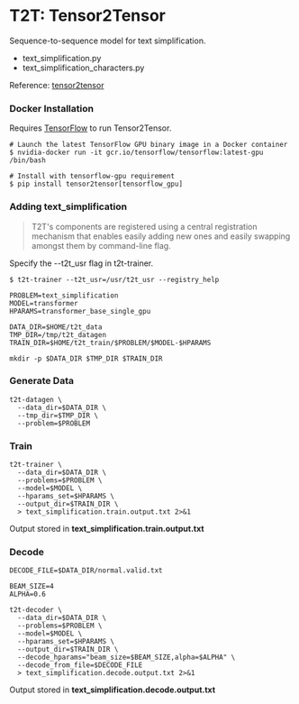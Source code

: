 T2T: Tensor2Tensor
====== 
Sequence-to-sequence model for text simplification.

  - text_simplification.py
  - text_simplification_characters.py

Reference: [tensor2tensor](https://github.com/tensorflow/tensor2tensor)

### Docker Installation

Requires [TensorFlow](https://www.tensorflow.org/install/) to run Tensor2Tensor.

```
# Launch the latest TensorFlow GPU binary image in a Docker container
$ nvidia-docker run -it gcr.io/tensorflow/tensorflow:latest-gpu /bin/bash
```

```
# Install with tensorflow-gpu requirement
$ pip install tensor2tensor[tensorflow_gpu]
```

### Adding text_simplification
> T2T's components are registered using a central registration mechanism that enables easily adding new ones and easily swapping amongst them by command-line flag.

Specify the --t2t_usr flag in t2t-trainer.
```
$ t2t-trainer --t2t_usr=/usr/t2t_usr --registry_help
```

```
PROBLEM=text_simplification
MODEL=transformer
HPARAMS=transformer_base_single_gpu

DATA_DIR=$HOME/t2t_data
TMP_DIR=/tmp/t2t_datagen
TRAIN_DIR=$HOME/t2t_train/$PROBLEM/$MODEL-$HPARAMS

mkdir -p $DATA_DIR $TMP_DIR $TRAIN_DIR
```

### Generate Data
```
t2t-datagen \
  --data_dir=$DATA_DIR \
  --tmp_dir=$TMP_DIR \
  --problem=$PROBLEM
```

### Train
```
t2t-trainer \
  --data_dir=$DATA_DIR \
  --problems=$PROBLEM \
  --model=$MODEL \
  --hparams_set=$HPARAMS \
  --output_dir=$TRAIN_DIR \
  > text_simplification.train.output.txt 2>&1
```
Output stored in **text_simplification.train.output.txt**
### Decode
```
DECODE_FILE=$DATA_DIR/normal.valid.txt

BEAM_SIZE=4
ALPHA=0.6
```

```
t2t-decoder \
  --data_dir=$DATA_DIR \
  --problems=$PROBLEM \
  --model=$MODEL \
  --hparams_set=$HPARAMS \
  --output_dir=$TRAIN_DIR \
  --decode_hparams="beam_size=$BEAM_SIZE,alpha=$ALPHA" \
  --decode_from_file=$DECODE_FILE
  > text_simplification.decode.output.txt 2>&1
  ```
Output stored in **text_simplification.decode.output.txt**
